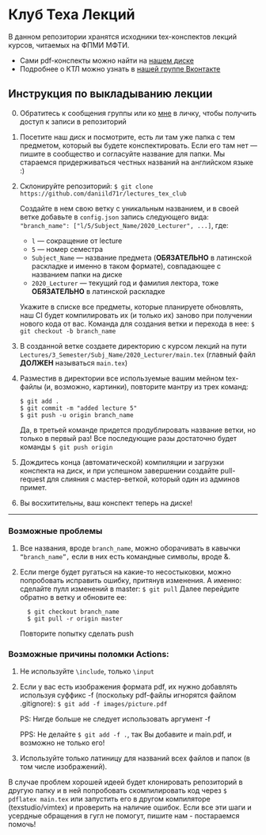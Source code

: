 # Клуб Теха Лекций

В данном репозитории хранятся исходники tex-конспектов лекций курсов, читаемых на ФПМИ МФТИ.  
- Сами pdf-конспекты можно найти на [нашем диске](https://disk.yandex.ru/d/IDUn8-HtGvIBYA)
- Подробнее о КТЛ можно узнать в [нашей группе Вконтакте](https://vk.com/mipt_ltc)

## Инструкция по выкладыванию лекции 

0. Обратитесь к сообщения группы или ко [мне](https://vk.com/ax_equals_b) в личку, чтобы получить доступ к записи в репозиторий

1. Посетите наш диск и посмотрите, есть ли там уже папка с тем предметом, который вы будете конспектировать. Если его там нет — пишите в сообщество и согласуйте название для папки. Мы стараемся придерживаться честных названий на английском языке :)

2. Склонируйте репозиторий: ```$ git clone https://github.com/daniild71r/lectures_tex_club```
   
   Создайте в нем свою ветку с уникальным названием, и в своей ветке добавьте в `config.json` запись следующего вида: ```"branch_name": ["l/5/Subject_Name/2020_Lecturer", ...]```, где: 
   - `l` — сокращение от lecture  
   - `5` — номер семестра   
   - `Subject_Name` — название предмета (**ОБЯЗАТЕЛЬНО** в латинской раскладке и именно в таком формате), совпадающее с названием папки на диске
   - `2020_Lecturer` — текущий год и фамилия лектора, тоже **ОБЯЗАТЕЛЬНО** в латинской раскладке  

   Укажите в списке все предметы, которые планируете обновлять, наш CI будет компилировать их (и только их) заново при получении нового кода от вас.
   Команда для создания ветки и перехода в нее: ```$ git checkout -b branch_name```

3. В созданной ветке создаете директорию с курсом лекций на пути `Lectures/3_Semester/Subj_Name/2020_Lecturer/main.tex` (главный файл **ДОЛЖЕН** называться `main.tex`)

4. Разместив в директории все используемые вашим мейном tex-файлы (и, возможно, картинки), повторите мантру из трех команд:
   ```
   $ git add .
   $ git commit -m "added lecture 5"
   $ git push -u origin branch_name
   ```
   Да, в третьей команде придется продублировать название ветки, но только в первый раз! Все последующие разы достаточно будет команды `$ git push origin`

5. Дождитесь конца (автоматической) компиляции и загрузки конспекта на диск, и при успешном завершении создайте pull-request для слияния с мастер-веткой, который один из админов примет.

6. Вы восхитительны, ваш конспект теперь на диске!

---

### Возможные проблемы

1. Все названия, вроде `branch_name`,  можно оборачивать в кавычки `“branch_name”,` если в них есть командные символы, вроде &.

2. Если merge будет ругаться на какие-то несостыковки, можно попробовать исправить ошибку, притянув изменения. А именно: сделайте пулл изменений в master:
   ```$ git pull``` 
   Далее перейдите обратно в ветку и обновите ее:  
   ```
     $ git checkout branch_name
     $ git pull -r origin master
   ```
   Повторите попытку сделать push


 ### Возможные причины поломки Actions:

 1. Не используйте `\include`, только `\input`
 
 2. Если у вас есть изображения формата pdf, их нужно добавлять используя суффикс -f (поскольку pdf-файлы игнорятся файлом .gitignore):
    `$ git add -f images/picture.pdf`
    
    PS: Нигде больше не следует использовать аргумент -f
    
    PPS: Не делайте `$ git add -f .`, так Вы добавите и main.pdf, и возможно не только его!
    
 3. Используйте только латиницу для названий всех файлов и папок (в том числе изображений).

В случае проблем хорошей идеей будет клонировать репозиторий в другую папку и в ней попробовать скомпилировать код через `$ pdflatex main.tex` или запустить его в другом компиляторе (texstudio/vimtex) и проверить на наличие ошибок. Если все эти шаги и усердные обращения в гугл не помогут, пишите нам - постараемся помочь!
